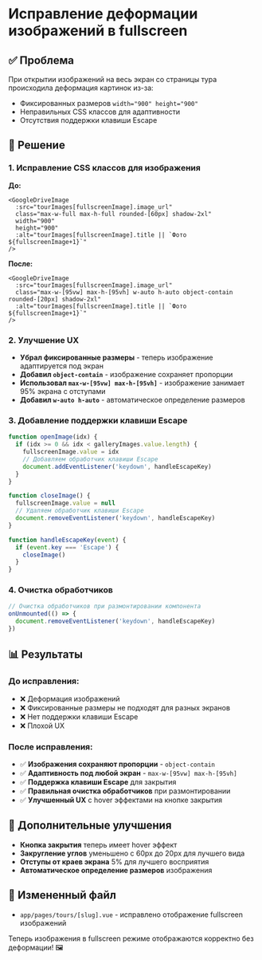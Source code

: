 # Исправление деформации изображений в fullscreen

## ✅ Проблема

При открытии изображений на весь экран со страницы тура происходила деформация картинок из-за:
- Фиксированных размеров `width="900" height="900"`
- Неправильных CSS классов для адаптивности
- Отсутствия поддержки клавиши Escape

## 🔧 Решение

### 1. Исправление CSS классов для изображения

**До:**
```vue
<GoogleDriveImage 
  :src="tourImages[fullscreenImage].image_url" 
  class="max-w-full max-h-full rounded-[60px] shadow-2xl" 
  width="900" 
  height="900" 
  :alt="tourImages[fullscreenImage].title || `Фото ${fullscreenImage+1}`" 
/>
```

**После:**
```vue
<GoogleDriveImage 
  :src="tourImages[fullscreenImage].image_url" 
  class="max-w-[95vw] max-h-[95vh] w-auto h-auto object-contain rounded-[20px] shadow-2xl" 
  :alt="tourImages[fullscreenImage].title || `Фото ${fullscreenImage+1}`" 
/>
```

### 2. Улучшение UX

- **Убрал фиксированные размеры** - теперь изображение адаптируется под экран
- **Добавил `object-contain`** - изображение сохраняет пропорции
- **Использовал `max-w-[95vw] max-h-[95vh]`** - изображение занимает 95% экрана с отступами
- **Добавил `w-auto h-auto`** - автоматическое определение размеров

### 3. Добавление поддержки клавиши Escape

```javascript
function openImage(idx) { 
  if (idx >= 0 && idx < galleryImages.value.length) {
    fullscreenImage.value = idx 
    // Добавляем обработчик клавиши Escape
    document.addEventListener('keydown', handleEscapeKey)
  }
}

function closeImage() { 
  fullscreenImage.value = null 
  // Удаляем обработчик клавиши Escape
  document.removeEventListener('keydown', handleEscapeKey)
}

function handleEscapeKey(event) {
  if (event.key === 'Escape') {
    closeImage()
  }
}
```

### 4. Очистка обработчиков

```javascript
// Очистка обработчиков при размонтировании компонента
onUnmounted(() => {
  document.removeEventListener('keydown', handleEscapeKey)
})
```

## 📊 Результаты

### До исправления:
- ❌ Деформация изображений
- ❌ Фиксированные размеры не подходят для разных экранов
- ❌ Нет поддержки клавиши Escape
- ❌ Плохой UX

### После исправления:
- ✅ **Изображения сохраняют пропорции** - `object-contain`
- ✅ **Адаптивность под любой экран** - `max-w-[95vw] max-h-[95vh]`
- ✅ **Поддержка клавиши Escape** для закрытия
- ✅ **Правильная очистка обработчиков** при размонтировании
- ✅ **Улучшенный UX** с hover эффектами на кнопке закрытия

## 🎯 Дополнительные улучшения

- **Кнопка закрытия** теперь имеет hover эффект
- **Закругление углов** уменьшено с 60px до 20px для лучшего вида
- **Отступы от краев экрана** 5% для лучшего восприятия
- **Автоматическое определение размеров** изображения

## 📁 Измененный файл

- `app/pages/tours/[slug].vue` - исправлено отображение fullscreen изображений

Теперь изображения в fullscreen режиме отображаются корректно без деформации! 🖼️ 